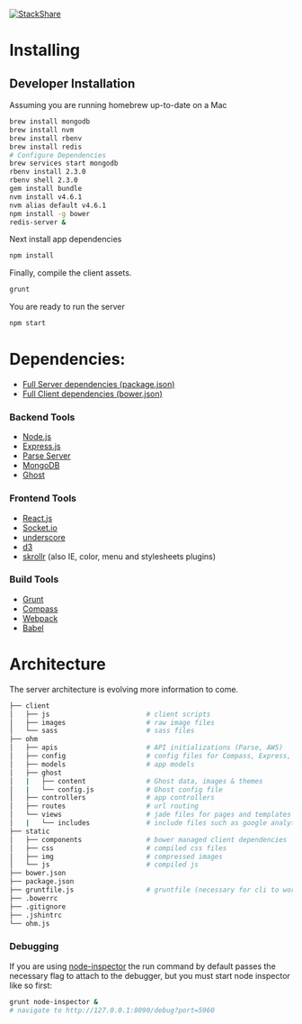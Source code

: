 [![StackShare](http://img.shields.io/badge/tech-stack-0690fa.svg?style=flat)](http://stackshare.io/camwes/ohm-fm)
# Installing
## Developer Installation
Assuming you are running homebrew up-to-date on a Mac
```sh
brew install mongodb
brew install nvm
brew install rbenv
brew install redis
# Configure Dependencies
brew services start mongodb
rbenv install 2.3.0
rbenv shell 2.3.0
gem install bundle
nvm install v4.6.1
nvm alias default v4.6.1
npm install -g bower
redis-server &
```
Next install app dependencies
```sh
npm install
```
Finally, compile the client assets.
```sh
grunt
```
You are ready to run the server
```sh
npm start
```
# Dependencies:
* [Full Server dependencies (package.json)](https://github.com/ohmlabs/ohm/blob/master/package.json)
* [Full Client dependencies (bower.json)](https://github.com/ohmlabs/ohm/blob/master/bower.json)

### Backend Tools
* [Node.js](https://nodejs.org/en/)
* [Express.js](http://expressjs.com/guide.html)
* [Parse Server](https://github.com/ParsePlatform/parse-server)
* [MongoDB](https://www.mongodb.com/)
* [Ghost](https://ghost.org/)

### Frontend Tools
* [React.js](https://facebook.github.io/react/)
* [Socket.io](https://github.com/socketio/socket.io)
* [underscore](http://underscorejs.org/)
* [d3](http://d3js.org/)
* [skrollr](https://github.com/Prinzhorn/skrollr) (also IE, color, menu and stylesheets plugins)

### Build Tools
* [Grunt](http://gruntjs.com/)
* [Compass](http://compass-style.org/)
* [Webpack](https://webpack.github.io/)
* [Babel](https://babeljs.io/)

# Architecture
The server architecture is evolving more information to come.
```sh
├── client
│   ├── js                        # client scripts
│   ├── images                    # raw image files 
│   └── sass                      # sass files
├── ohm
│   ├── apis                      # API initializations (Parse, AWS)
│   ├── config                    # config files for Compass, Express, Auth, etc.
│   ├── models                    # app models
│   ├── ghost
│   |   ├── content               # Ghost data, images & themes
│   |   └── config.js             # Ghost config file
│   ├── controllers               # app controllers
│   ├── routes                    # url routing
│   └── views                     # jade files for pages and templates
│   |   └── includes              # include files such as google analytics
├── static
│   ├── components                # bower managed client dependencies
│   ├── css                       # compiled css files
│   ├── img                       # compressed images
│   └── js                        # compiled js
├── bower.json                    
├── package.json
├── gruntfile.js                  # gruntfile (necessary for cli to work)
├── .bowerrc
├── .gitignore
├── .jshintrc
└── ohm.js
```

### Debugging
If you are using [node-inspector](https://github.com/node-inspector/node-inspector) the run command by default passes the necessary flag to attach to the debugger, but you must start node inspector like so first:
```sh
grunt node-inspector &
# navigate to http://127.0.0.1:8090/debug?port=5960
```
